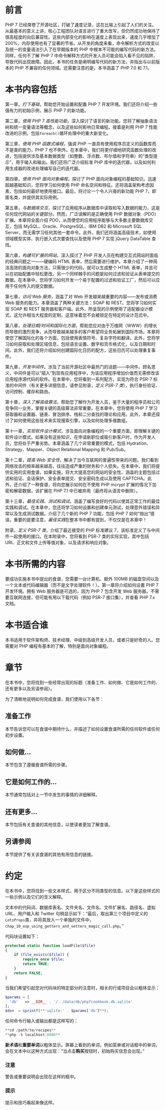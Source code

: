 # 前言

PHP 7 已经席卷了开源社区，打破了速度记录，这在比喻上引起了人们的关注。从最基本的意义上讲，核心工程团队对语言进行了重大改写，但仍然成功地保持了很高程度的向后兼容性。这些内部变化的影响在速度上表现出来，速度几乎增加了 200%，内存使用也有了显著的节省。从开发的角度来看，命令解析方式的改变以及统一的变量语法引入了在早期版本的 PHP 中根本不可能的编写代码的新方法。同样，任何不了解 PHP 7 中命令解释方式的开发人员可能会陷入看不见的陷阱，导致代码出现故障。因此，本书的任务是阐明编写代码的新方法，并指出与以前版本的 PHP 不兼容的任何领域。还需要注意的是，本书涵盖了 PHP 7.0 和 7.1。

# 本书内容包括

第一章，*打下基础*，帮助您开始设置和配置 PHP 7 开发环境。我们还将介绍一些强有力的初始示例，展示 PHP 7 的新功能。

第二章，*使用 PHP 7 高性能功能*，深入探讨了语言的新功能。您将了解抽象语法树和统一变量语法等概念，以及这些如何影响日常编程。接着是利用 PHP 7 性能改进的示例，包括`foreach()`循环处理中的重大新变化。

第三章，*使用 PHP 函数式编程*，强调 PHP 一直具有使用程序员定义的函数库而不是类的能力，PHP 7 也不例外。在本章中，我们将更仔细地研究函数处理的改进，包括提供涉及基本数据类型（如整数、浮点数、布尔值和字符串）的“类型提示”，用于输入和输出。我们还将广泛介绍标准 PHP 库中的迭代器，以及如何利用生成器的改进处理编写自己的迭代器。

第四章，*使用 PHP 面向对象编程*，探讨了 PHP 面向对象编程的基础知识。迅速超越基础知识，您将学习如何使用 PHP 命名空间和特征。还将涵盖架构考虑因素，包括如何最好地使用接口。最后，将讨论一个令人兴奋的新功能 PHP 7，即匿名类，并提供其实际用例。

第五章，*与数据库交互*，探讨了应用程序从数据库中读取和写入数据的能力，这是任何现代网站的关键部分。然而，广泛误解的是正确使用 PHP 数据对象（PDO）扩展。本章将全面介绍 PDO，从而使您的应用程序能够与大多数主要数据库交互，包括 MySQL、Oracle、PostgreSQL、IBM DB2 和 Microsoft SQL Server，而无需学习任何其他一套命令。此外，我们还将涵盖高级技术，如使用领域模型实体、执行嵌入式次要查找以及使用 PHP 7 实现 jQuery DataTable 查找。

第六章，*构建可扩展的网站*，深入探讨了 PHP 开发人员在构建交互式网站时面临的经典问题之一——硬编码 HTML 表单，然后需要进行维护。本章介绍了一种简洁高效的面向对象方法，只需很少的代码，就可以生成整个 HTML 表单，并且可以在初始配置中轻松更改。另一个同样棘手的问题是如何过滤和验证从表单提交的数据。在本章中，您将学习如何开发一个易于配置的过滤和验证工厂，然后可以应用于任何传入的提交数据。

第七章，*访问 Web 服务*，涵盖了对 Web 开发越来越重要的内容——发布或消费 Web 服务的能力。本章涵盖了两种关键方法：SOAP 和 REST。您将学习如何实现 SOAP 和 REST 服务器和客户端。此外，所呈现的示例使用了适配器设计模式，这允许相当大程度的定制，这意味着您不会被锁定在特定的设计范式中。

第八章，*处理日期/时间和国际化方面*，帮助您应对由于万维网（WWW）的增长而导致的激烈竞争，从而导致越来越多的客户希望将业务拓展到国际市场。本章将使您了解国际化的各个方面，包括使用表情符号、复杂字符和翻译。此外，您将学习如何获取和处理区域信息，包括语言设置、数字和货币格式化，以及日期和时间。此外，我们还将介绍如何创建国际化日历的配方，这些日历可以处理重复事件。

第九章，*开发中间件*，涉及了当前开源社区中最热门的话题——中间件。顾名思义，中间件是可以“插入”到现有应用程序中，为该应用程序增加价值而无需修改该应用程序源代码的软件。在本章中，您将看到一系列配方，实现为符合 PSR-7 标准的中间件（有关更多详细信息，请参见附录，*定义 PSR-7 类*），执行身份验证、访问控制、缓存和路由。

第十章，*深入了解高级算法*，帮助您了解作为开发人员，鉴于大量的程序员和公司竞争同一业务，掌握关键的高级算法非常重要。在本章中，您将使用 PHP 7 学习获取器和设置器、链表、冒泡排序、栈和二分查找的理论和应用。此外，本章还探讨了如何使用这些技术来实现搜索引擎，以及如何处理多维数组。

第十一章，*实现软件设计模式*，涉及面向对象编程的一个重要方面，即理解关键的软件设计模式。如果没有这些知识，在申请新职位或吸引新客户时，作为开发人员，您将处于严重劣势。本章涵盖了几个非常重要的模式，包括 Hydration、Strategy、Mapper、Object Relational Mapping 和 Pub/Sub。

第十二章，*提高 Web 安全性*，解决了当今互联网的普遍性带来的问题。我们看到网络攻击的频率越来越高，往往造成严重的财务和个人损失。在本章中，我们将提供实用的实用食谱，如果实施，将大大提高您的网站的安全性。涵盖的主题包括过滤和验证、会话保护、安全表单提交、安全密码生成以及使用 CAPTCHA。此外，还介绍了一种食谱，将向您展示如何在不使用 PHP mcrypt 扩展的情况下加密和解密数据，该扩展在 PHP 7.1 中已被弃用（最终将从语言中删除）。

第十三章，*最佳实践、测试和调试*，涵盖了编写良好的代码以使其正常工作的最佳实践和调试。在本章中，您还将学习如何设置和创建单元测试，处理意外错误和异常以及生成测试数据。介绍了几个新的 PHP 7 功能，包括 PHP 7 如何“抛出”错误。重要的是要注意，*最佳实践*在整本书中都有提到，不仅仅是在本章中！

附录，*定义 PSR-7 类*，介绍了最近接受的 PHP 标准建议 7，该标准定义了与中间件一起使用的接口。在本附录中，您将看到 PSR-7 类的实际实现，其中包括 URI、正文和文件上传等值对象，以及请求和响应对象。

# 本书所需的内容

要成功实施本书中提出的食谱，您需要一台计算机、额外 100MB 的磁盘空间以及一个文本或代码编辑器（而不是文字处理软件！）。第一章将介绍如何设置 PHP 7 开发环境。拥有 Web 服务器是可选的，因为 PHP 7 包含开发 Web 服务器。不需要互联网连接，但可能有用以下载代码（例如 PSR-7 接口集），并查看 PHP 7.x 文档。

# 本书适合谁

本书适用于软件架构师、技术经理、中级到高级开发人员，或者只是好奇的人。您需要对 PHP 编程有基本的了解，特别是面向对象编程。

# 章节

在本书中，您将找到一些经常出现的标题（准备工作、如何做、它是如何工作的、还有更多以及另请参阅）。

为了清晰地说明如何完成食谱，我们使用以下各节：

## 准备工作

本节告诉您可以在食谱中期待什么，并描述了如何设置食谱所需的任何软件或任何初步设置。

## 如何做...

本节包含了遵循食谱所需的步骤。

## 它是如何工作的...

本节通常包括对上一节中发生的事情的详细解释。

## 还有更多...

本节包括有关食谱的其他信息，以使读者更加了解食谱。

## 另请参阅

本节提供了有关该食谱的其他有用信息的链接。

# 约定

在本书中，您将找到一些文本样式，用于区分不同类型的信息。以下是这些样式的一些示例以及它们的含义解释。

文本中的代码词、数据库表名、文件夹名、文件名、文件扩展名、路径名、虚拟 URL、用户输入和 Twitter 句柄显示如下：“最后，取出第三个项目中定义的`LotsProps`类，并将其放入一个单独的文件中，`chap_10_oop_using_getters_and_setters_magic_call.php`。”

代码块设置如下：

```php
protected static function loadFile($file)
{
    if (file_exists($file)) {
        require_once $file;
        return TRUE;
    }
    return FALSE;
}
```

当我们希望引起您对代码块的特定部分的注意时，相关的行或项目会以粗体显示：

```php
$params = [
  'db'   => __DIR__ . '/../data/db/php7cookbook.db.sqlite'
];
$dsn  = sprintf(**'sqlite:' . $params['db']**);
```

任何命令行输入或输出都是这样写的：

```php
**cd /path/to/recipes**
**php -S localhost:8080**

```

**新术语**和**重要单词**以粗体显示。屏幕上看到的单词，例如菜单或对话框中的单词，会在文本中以这种方式出现：“当点击**购买**按钮时，初始购买信息会出现。”

### 注意

警告或重要说明会出现在这样的框中。

### 提示

提示和技巧看起来像这样。
